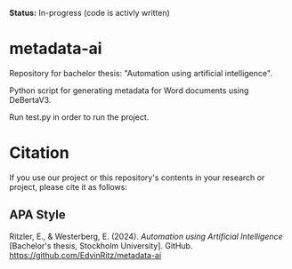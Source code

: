 **Status:** In-progress (code is activly written)

# metadata-ai
Repository for bachelor thesis: "Automation using artificial intelligence".

Python script for generating metadata for Word documents using DeBertaV3.

Run test.py in order to run the project.

# Citation
If you use our project or this repository's contents in your research or project, please cite it as follows:

## APA Style

Ritzler, E., & Westerberg, E. (2024). *Automation using Artificial Intelligence* [Bachelor's thesis, Stockholm University]. GitHub. https://github.com/EdvinRitz/metadata-ai
